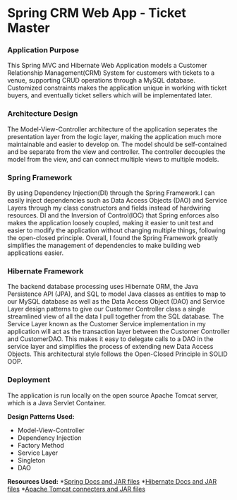 # Spring CRM Web App - Ticket Master

### Application Purpose
This Spring MVC and Hibernate Web Application models a Customer Relationship Management(CRM) System for customers with tickets to a venue, supporting CRUD operations through a MySQL database. Customized constraints makes the application unique in working with ticket buyers, and eventually ticket sellers which will be implementated later.

### Architecture Design
The Model-View-Controller architecture of the application seperates the presentation layer from the logic layer, making the application much more maintainable and easier to develop on. The model should be self-contained and be separate from the view and controller. The controller decouples the model from the view, and can connect multiple views to multiple models.

### Spring Framework
By using Dependency Injection(DI) through the Spring Framework.I can easily inject dependencies such as Data Access Objects (DAO) and Service Layers through my class constructors and fields instead of hardwiring resources. DI and the Inversion of Control(IOC) that Spring enforces also makes the application loosely coupled, making it easier to unit test and easier to modify the application without changing multiple things, following the open-closed principle. Overall, I found the Spring Framework greatly simplifies the management of dependencies to make building web applications easier.

### Hibernate Framework
The backend database processing uses Hibernate ORM, the Java Persistence API (JPA), and SQL to model Java classes as entities to map to our MySQL database as well as the Data Access Object (DAO) and Service Layer design patterns to give our Customer Controller class a single streamlined view of all the data I pull together from the SQL database. 
The Service Layer known as the Customer Service implementation in my application will act as the transaction layer between the Customer Controller and CustomerDAO. This makes it easy to delegate calls to a DAO in the service layer and simplifies the process of extending new Data Access Objects. This architectural style follows the Open-Closed Principle in SOLID OOP. 

### Deployment
The application is run locally on the open source Apache Tomcat server, which is a Java Servlet Container. 

**Design Patterns Used:** 
* Model-View-Controller
* Dependency Injection
* Factory Method
* Service Layer 
* Singleton
* DAO

**Resources Used:**
*[Spring Docs and JAR files](https://spring.io/docs/reference)
*[Hibernate Docs and JAR files](http://hibernate.org/orm/documentation/5.3/)
*[Apache Tomcat connecters and JAR files](http://tomcat.apache.org/)



